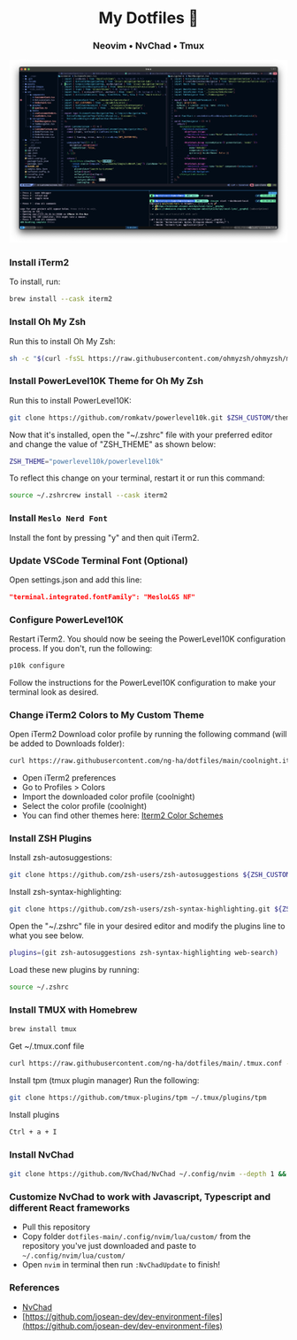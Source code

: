 <h1 align="center">My Dotfiles 🎉  </h1>
<h3 align="center">Neovim • NvChad • Tmux</h3>

![My-dotfiles](./github-images/dotfile.png)

### Install iTerm2

To install, run:

```bash
brew install --cask iterm2
```

### Install Oh My Zsh

Run this to install Oh My Zsh:

```bash
sh -c "$(curl -fsSL https://raw.githubusercontent.com/ohmyzsh/ohmyzsh/master/tools/install.sh)"
```

### Install PowerLevel10K Theme for Oh My Zsh

Run this to install PowerLevel10K:

```bash
git clone https://github.com/romkatv/powerlevel10k.git $ZSH_CUSTOM/themes/powerlevel10k
```

Now that it's installed, open the "~/.zshrc" file with your preferred editor and change the value of "ZSH_THEME" as shown below:

```bash
ZSH_THEME="powerlevel10k/powerlevel10k"
```

To reflect this change on your terminal, restart it or run this command:

```bash
source ~/.zshrcrew install --cask iterm2
```

### Install `Meslo Nerd Font`

Install the font by pressing "y" and then quit iTerm2.

### Update VSCode Terminal Font (Optional)

Open settings.json and add this line:

```JSON
"terminal.integrated.fontFamily": "MesloLGS NF"
```

### Configure PowerLevel10K

Restart iTerm2. You should now be seeing the PowerLevel10K configuration process. If you don't, run the following:

```bash
p10k configure
```

Follow the instructions for the PowerLevel10K configuration to make your terminal look as desired.

### Change iTerm2 Colors to My Custom Theme

Open iTerm2
Download color profile by running the following command (will be added to Downloads folder):

```bash
curl https://raw.githubusercontent.com/ng-ha/dotfiles/main/coolnight.itermcolors --output ~/Downloads/coolnight.itermcolors
```

- Open iTerm2 preferences
- Go to Profiles > Colors
- Import the downloaded color profile (coolnight)
- Select the color profile (coolnight)
- You can find other themes here: [Iterm2 Color Schemes](https://iterm2colorschemes.com/)

### Install ZSH Plugins

Install zsh-autosuggestions:

```bash
git clone https://github.com/zsh-users/zsh-autosuggestions ${ZSH_CUSTOM:-~/.oh-my-zsh/custom}/plugins/zsh-autosuggestions
```

Install zsh-syntax-highlighting:

```bash
git clone https://github.com/zsh-users/zsh-syntax-highlighting.git ${ZSH_CUSTOM:-~/.oh-my-zsh/custom}/plugins/zsh-syntax-highlighting
```

Open the "~/.zshrc" file in your desired editor and modify the plugins line to what you see below.

```bash
plugins=(git zsh-autosuggestions zsh-syntax-highlighting web-search)
```

Load these new plugins by running:

```bash
source ~/.zshrc
```

### Install TMUX with Homebrew

```bash
brew install tmux
```

Get ~/.tmux.conf file

```bash
curl https://raw.githubusercontent.com/ng-ha/dotfiles/main/.tmux.conf --output ~/.tmux.conf
```

Install tpm (tmux plugin manager)
Run the following:

```bash
git clone https://github.com/tmux-plugins/tpm ~/.tmux/plugins/tpm
```

Install plugins
```bash
Ctrl + a + I
```

### Install NvChad

```bash
git clone https://github.com/NvChad/NvChad ~/.config/nvim --depth 1 && nvim
```

### Customize NvChad to work with Javascript, Typescript and different React frameworks

- Pull this repository
- Copy folder `dotfiles-main/.config/nvim/lua/custom/` from the repository you've just downloaded and paste to `~/.config/nvim/lua/custom/`
- Open `nvim` in terminal then run `:NvChadUpdate` to finish!

### References

- [NvChad](https://github.com/NvChad/NvChad)
- [https://github.com/josean-dev/dev-environment-files](https://github.com/josean-dev/dev-environment-files)
